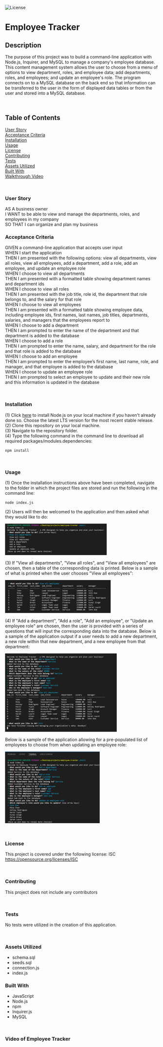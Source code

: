 ![License](https://img.shields.io/badge/License-ISC-ff69b4)

# **Employee Tracker**

## **Description**
The purpose of this project was to build a command-line application with Node.js, Inquirer, and MySQL to manage a company's employee database. This content management system allows the user to choose from a menu of options to view department, roles, and employee data; add departments, roles, and employees; and update an employee's role. The program connects on to a MySQL database on the back end so that information can be transferred to the user in the form of displayed data tables or from the user and stored into a MySQL database. 

<br>

## **Table of Contents**
[User Story](#user-story)<br>
[Acceptance Criteria](#acceptance-criteria)<br>
[Installation](#installation)<br>
[Usage](#usage)<br>
[License](#license)<br>
[Contributing](#contributing)<br>
[Tests](#tests)<br>
[Assets Utilized](#assets-utilized)<br>
[Built With](#built-with)<br>
[Walkthrough Video](#video-of-employee-tracker)<br>

<br>

### **User Story**
AS A business owner<br>
I WANT to be able to view and manage the departments, roles, and employees in my company<br>
SO THAT I can organize and plan my business<br>

### **Acceptance Criteria**
GIVEN a command-line application that accepts user input<br>
WHEN I start the application<br>
THEN I am presented with the following options: view all departments, view all roles, view all employees, add a department, add a role, add an employee, and update an employee role<br>
WHEN I choose to view all departments<br>
THEN I am presented with a formatted table showing department names and department ids<br>
WHEN I choose to view all roles<br>
THEN I am presented with the job title, role id, the department that role belongs to, and the salary for that role<br>
WHEN I choose to view all employees<br>
THEN I am presented with a formatted table showing employee data, including employee ids, first names, last names, job titles, departments, salaries, and managers that the employees report to<br>
WHEN I choose to add a department<br>
THEN I am prompted to enter the name of the department and that department is added to the database<br>
WHEN I choose to add a role<br>
THEN I am prompted to enter the name, salary, and department for the role and that role is added to the database<br>
WHEN I choose to add an employee<br>
THEN I am prompted to enter the employee’s first name, last name, role, and manager, and that employee is added to the database<br>
WHEN I choose to update an employee role<br>
THEN I am prompted to select an employee to update and their new role and this information is updated in the database<br>

<br>

### **Installation**
(1) Click [here](https://nodejs.org/en/) to install Node.js on your local machine if you haven't already done so. Choose the latest LTS version for the most recent stable release.<br> 
(2) Clone this repository on your local machine.<br>
(3) Navigate to the repository folder.<br>
(4) Type the following command in the command line to download all required packages/modules.dependencies:<br>

    npm install

<br>

### **Usage**
(1) Once the installation instructions above have been completed, navigate to the folder in which the project files are stored and run the following in the command line:<br>

    node index.js

(2) Users will then be welcomed to the application and then asked what they would like to do: <br>

![alt text](images/screen-shot-menu.png)

(3) If "View all departments", "View all roles", and "View all employees" are chosen, then a table of the corresponding data is printed. Below is a sample of what is printed when the user chooses "View all employees": 

![alt text](images/screen-shot-emp-data.png)

(4) If "Add a department", "Add a role", "Add an employee", or "Update an employee role" are chosen, then the user is provided with a series of questions that will input the corresponding data into the database. Below is a sample of the application output if a user needs to add a new department, a new role within that new department, and a new employee from that department:

![alt text](images/screen-shot-full-application.png)

Below is a sample of the application allowing for a pre-populated list of employees to choose from when updating an employee role:

![alt text](images/screen-shot-update-employee.png)

<br>

### **License**
  This project is covered under the following license: ISC<br>
  https://opensource.org/licenses/ISC


<br>

### **Contributing**
This project does not include any contributors

<br>

### **Tests**
No tests were utilized in the creation of this application.

<br>

### **Assets Utilized** 
- schema.sql
- seeds.sql
- connection.js
- index.js

### **Built With**
* JavaScript
* Node.js
* npm
* Inquirer.js
* MySQL

<br>

### **Video of Employee Tracker**

